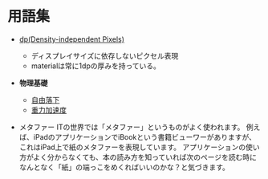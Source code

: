 用語集
===

 + [dp(Density-independent Pixels)](http://developer.android.com/guide/topics/resources/more-resources.html#Dimension)
    + ディスプレイサイズに依存しないピクセル表現
    + materialは常に1dpの厚みを持っている。

 + **物理基礎** 
   +  [自由落下](http://en.wikipedia.org/wiki/Free_fall)
   +  [重力加速度](http://en.wikipedia.org/wiki/Gravitational_acceleration)

 + メタファー
ITの世界では「メタファー」というものがよく使われます。
例えば、iPadのアプリケーションでiBookという書籍ビューワーがありますが、これはiPad上で紙のメタファーを表現しています。
アプリケーションの使い方がよく分からなくても、本の読み方を知っていれば次のページを読む時になんとなく「紙」の端っこをめくればいいのかな？と気づきます。


